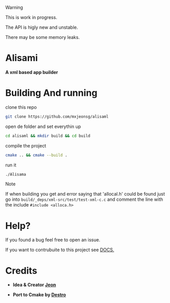 
> [!WARNING]
>
>
> This is work in progress.
>
> The API is higly new and unstable.
>
> There may be some memory leaks.

# Alisami

**A xml based app builder**

# Building And running

clone this repo 

``` bash
git clone https://github.com/mxjeonsg/alisaml
```
open de folder and set everythin up
```bash
cd alisaml && mkdir build && cd build
```

compile the project
```bash
cmake .. && cmake --build .
```

run it
```bash
./Alisama
```

>[!NOTE]
>
> If when building you get and error saying that 'allocal.h' could be found
> just go into ```build/_deps/xml-src/test/test-xml-c.c```
> and comment the line with the include ```#include <alloca.h>```


# Help?

If you found a bug feel free to open an issue.

If you want to contrubuite to this project see [DOCS.](DOCS/doc.md)


# Credits

- **Idea & Creator [Jeon](https://github.com/mxjeonsg)**

- **Port to Cmake by [Destro](https://github.com/destroK503)**
